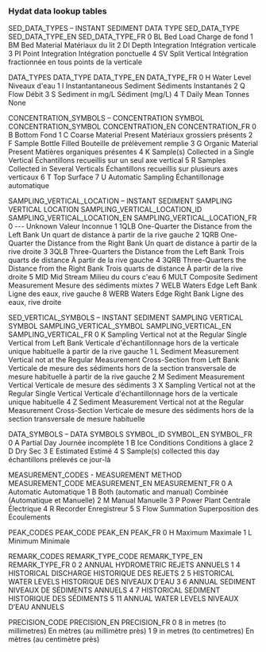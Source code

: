 
### Hydat data lookup tables
SED_DATA_TYPES – INSTANT SEDIMENT DATA TYPE
  SED_DATA_TYPE   SED_DATA_TYPE_EN                                        SED_DATA_TYPE_FR
0            BL           Bed Load                                          Charge de fond
1            BM       Bed Material                                        Matériaux du lit
2            DI  Depth Integration                                   Intégration verticale
3            PI  Point Integration                                  Intégration ponctuelle
4            SV     Split Vertical  Intégration fractionnée en tous points de la verticale


DATA_TYPES
  DATA_TYPE               DATA_TYPE_EN           DATA_TYPE_FR
0         H                Water Level          Niveaux d'eau
1         I  Instantantaneous Sediment  Sédiments Instantanés
2         Q                       Flow                  Débit
3         S           Sediment in mg/L        Sédiment (mg/L)
4         T          Daily Mean Tonnes                   None


CONCENTRATION_SYMBOLS – CONCENTRATION SYMBOL
  CONCENTRATION_SYMBOL                          CONCENTRATION_EN                                      CONCENTRATION_FR
0                    B                                    Bottom                                                  Fond
1                    C                   Coarse Material Present                          Matériaux grossiers présents
2                    F                      Sample Bottle Filled                      Bouteille de prélèvement remplie
3                    G                  Organic Material Present                         Matières organiques présentes
4                    K  Sample(s) Collected in a Single Vertical      Échantillons recueillis sur un seul axe vertical
5                    R    Samples Collected in Several Verticals  Échantillons recueillis sur plusieurs axes verticaux
6                    T                                       Top                                               Surface
7                    U                        Automatic Sampling                            Échantillonage automatique


SAMPLING_VERTICAL_LOCATION – INSTANT SEDIMENT SAMPLING VERTICAL LOCATION
  SAMPLING_VERTICAL_LOCATION_ID                    SAMPLING_VERTICAL_LOCATION_EN                        SAMPLING_VERTICAL_LOCATION_FR
0                           ---                                          Unknown                                      Valeur Inconnue
1                          1QLB      One-Quarter the Distance from the Left Bank      Un quart de distance à partir de la rive gauche
2                          1QRB     One-Quarter the Distance from the Right Bank      Un quart de distance à partir de la rive droite
3                          3QLB   Three-Quarters the Distance from the Left Bank  Trois quarts de distance À partir de la rive gauche
4                          3QRB  Three-Quarters the Distance from the Right Bank  Trois quarts de distance À partir de la rive droite
5                           MID                                       Mid Stream                                Milieu du cours c'eau
6                          MULT                   Composite Sediment Measurement                          Mesure des sédiments mixtes
7                          WELB                            Waters Edge Left Bank                          Ligne des eaux, rive gauche
8                          WERB                           Waters Edge Right Bank                          Ligne des eaux, rive droite


SED_VERTICAL_SYMBOLS – INSTANT SEDIMENT SAMPLING VERTICAL SYMBOL
  SAMPLING_VERTICAL_SYMBOL                                                                       SAMPLING_VERTICAL_EN
                             SAMPLING_VERTICAL_FR
0                        K                        Sampling Vertical not at the Regular Single Vertical from Left Bank                      Verticale d'échantillonnage hors de la verticale unique habituelle à partir de la rive gauche
1                        L  Sediment Measurement Vertical not at the Regular Measurement Cross-Section from Left Bank  Verticale de mesure des sédiments hors de la section transversale de mesure habituelle à partir de la rive gauche
2                        M                                                              Sediment Measurement Vertical
                Verticale de mesure des sédiments
3                        X                                       Sampling Vertical not at the Regular Single Vertical                                                 Verticale d'échantillonnage hors de la verticale unique habituelle
4                        Z                 Sediment Measurement Vertical not at the Regular Measurement Cross-Section                             Verticale de mesure des sédiments hors de la section transversale de mesure habituelle


DATA_SYMBOLS – DATA SYMBOLS
  SYMBOL_ID                     SYMBOL_EN                         SYMBOL_FR
0         A                   Partial Day                Journée incomplète
1         B                Ice Conditions                Conditions à glace
2         D                           Dry                               Sec
3         E                     Estimated                            Estimé
4         S  Sample(s) collected this day  échantillons prélevés ce jour-là

MEASUREMENT_CODES - MEASUREMENT METHOD
  MEASUREMENT_CODE               MEASUREMENT_EN                      MEASUREMENT_FR
0                A                    Automatic                         Automatique
1                B  Both (automatic and manual)  Combinée (Automatique et Manuelle)
2                M                       Manual                            Manuelle
3                P                  Power Plant                 Centrale Électrique
4                R                     Recorder                        Enregistreur
5                S               Flow Summation       Superposition des Écoulements

PEAK_CODES
  PEAK_CODE  PEAK_EN   PEAK_FR
0         H  Maximum  Maximale
1         L  Minimum  Minimale

REMARK_CODES
   REMARK_TYPE_CODE           REMARK_TYPE_EN                REMARK_TYPE_FR
0                 2       ANNUAL HYDROMETRIC                REJETS ANNUELS
1                 4     HISTORICAL DISCHARGE         HISTORIQUE DES REJETS
2                 5  HISTORICAL WATER LEVELS  HISTORIQUE DES NIVEAUX D’EAU
3                 6          ANNUAL SEDIMENT  NIVEAUX DE SÉDIMENTS ANNUELS
4                 7      HISTORICAL SEDIMENT      HISTORIQUE DES SÉDIMENTS
5                11      ANNUAL WATER LEVELS         NIVEAUX D’EAU ANNUELS

   PRECISION_CODE                PRECISION_EN                    PRECISION_FR
0               8  in metres (to millimetres)  En mètres (au millimètre près)
1               9  in metres (to centimetres)  En mètres (au centimètre près)
